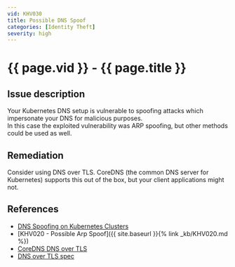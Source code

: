 ```yaml
---
vid: KHV030
title: Possible DNS Spoof
categories: [Identity Theft]
severity: high
---
```


# {{ page.vid }} - {{ page.title }}

## Issue description

Your Kubernetes DNS setup is vulnerable to spoofing attacks which impersonate your DNS for malicious purposes.  
In this case the exploited vulnerability was ARP spoofing, but other methods could be used as well.

## Remediation

Consider using DNS over TLS. CoreDNS (the common DNS server for Kubernetes) supports this out of the box, but your client applications might not.

## References

- [DNS Spoofing on Kubernetes Clusters](https://blog.aquasec.com/dns-spoofing-kubernetes-clusters)
- [KHV020 - Possible Arp Spoof]({{ site.baseurl }}{% link _kb/KHV020.md %})
- [CoreDNS DNS over TLS](https://coredns.io/manual/toc/#specifying-a-protocol)
- [DNS over TLS spec](https://tools.ietf.org/html/rfc7858)